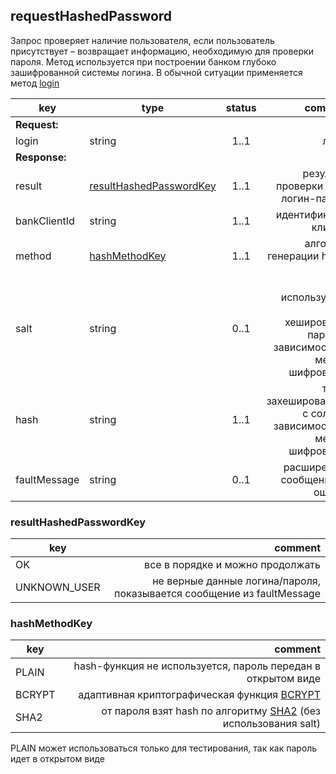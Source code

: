 ## requestHashedPassword

Запрос проверяет наличие пользователя, если пользователь присутствует – возвращает информацию, необходимую для проверки пароля. Метод используется при построении банком глубоко зашифрованной системы логина. В обычной ситуации применяется метод [login](#login)

key | type | status | comment
--- | ---- | :----: | ---:
**Request:** | | |
login | string | 1..1 | логин
**Response:** | | |
result | [resultHashedPasswordKey](#resulthashedpasswordkey) | 1..1 | результат проверки пары логин-пароль
bankClientId | string | 1..1 | идентификатор клиента
method | [hashMethodKey](#hashmethodkey) | 1..1 | алгоритм генерации hash-кода
salt | string | 0..1 | соль, используемая для хеширования пароля в зависимости от метода шифрования
hash | string | 1..1 | текст, захешированный с солью в зависимости от метода шифрования
faultMessage | string | 0..1 | расширенное сообщение об ошибке

### resultHashedPasswordKey

key | comment
--- | ---:
OK | все в порядке и можно продолжать
UNKNOWN_USER | не верные данные логина/пароля, показывается сообщение из faultMessage

### hashMethodKey

key | comment
--- | ---:
PLAIN | hash-функция не используется, пароль передан в открытом виде
BCRYPT | aдаптивная криптографическая функция [BCRYPT](https://ru.wikipedia.org/wiki/Bcrypt)
SHA2 | от пароля взят hash по алгоритму [SHA2](https://ru.wikipedia.org/wiki/SHA-2) (без использования salt)

<aside class="warning">PLAIN может использоваться только для тестирования, так как пароль идет в открытом виде</aside>
